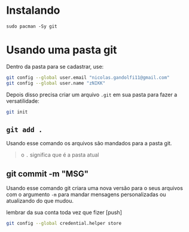 
# Instalando

`sudo pacman -Sy git`

# Usando uma pasta git

Dentro da pasta para se cadastrar, use:
```bash
git config --global user.email "nicolas.gandolfi11@gmail.com"
git config --global user.name "zNIKK"
```

Depois disso precisa criar um arquivo `.git` em sua pasta para fazer a versatilidade:

```bash
git init
```


## `git add .`

Usando esse comando os arquivos são mandados para a pasta git.

> o `.` significa que é a pasta atual

## git commit -m "MSG"

Usando esse comando git criara uma nova versão para o seus arquivos com o argumento `-m` para mandar mensagens personalizadas ou atualizando do que mudou. 


lembrar da sua conta toda vez que fizer [push]
```bash
git config --global credential.helper store
```
